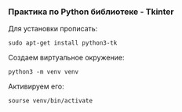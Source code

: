 ****<h3>Практика по Python библиотеке - Tkinter</h3>****
<p>Для установки прописать: </p>

`sudo apt-get install python3-tk`

<p>Создаем виртуальное окружение:</p>

`python3 -m venv venv`

<p>Активируем его:</p>

`sourse venv/bin/activate`